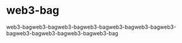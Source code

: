 # web3-bag
web3-bagweb3-bagweb3-bagweb3-bagweb3-bagweb3-bagweb3-bagweb3-bagweb3-bagweb3-bagweb3-bag

